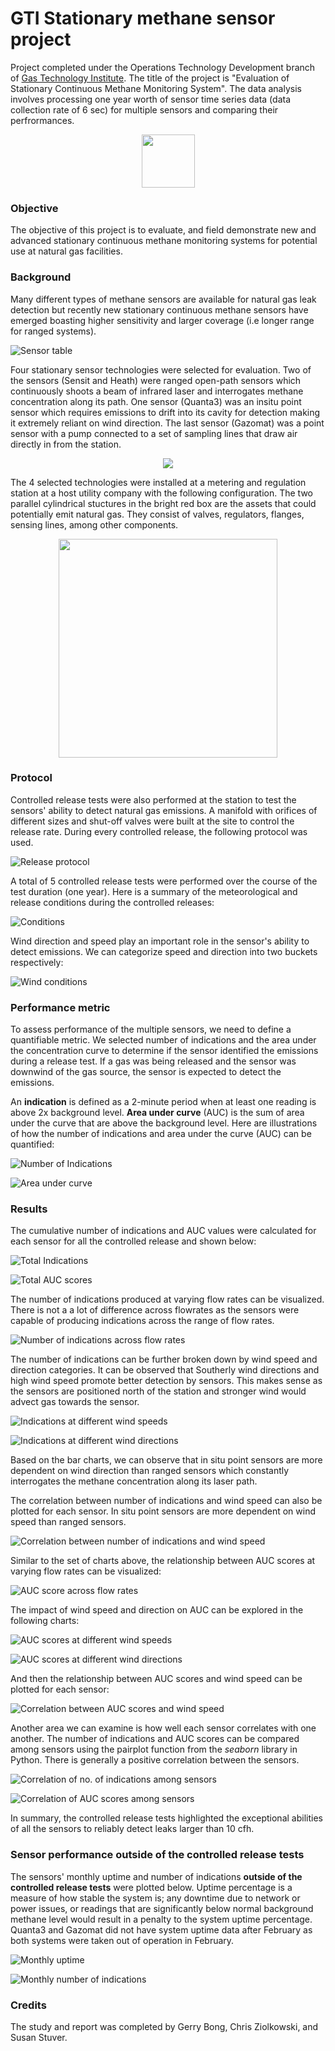 # GTI Stationary methane sensor project

Project completed under the Operations Technology Development branch of [Gas Technology Institute](hhttps://www.gti.energy/). The title of the project is "Evaluation of Stationary Continuous Methane Monitoring System". The data analysis involves processing one year worth of sensor time series data (data collection rate of 6 sec) for multiple sensors and comparing their perfrormances.

<p align="center"><img src="images/gti_logo.jpg" height= "85"/></p>

### Objective 
The objective of this project is to evaluate, and field demonstrate new and advanced stationary continuous methane monitoring systems for potential use at natural gas facilities. 

### Background

Many different types of methane sensors are available for natural gas leak detection but recently new stationary continuous methane sensors have emerged boasting higher sensitivity and larger coverage (i.e longer range for ranged systems).

![Sensor table](images/sensor_table.png)

Four stationary sensor technologies were selected for evaluation. Two of the sensors (Sensit and Heath) were ranged open-path sensors which continuously shoots a beam of infrared laser and interrogates methane concentration along its path. One sensor (Quanta3) was an insitu point sensor which requires emissions to drift into its cavity for detection making it extremely reliant on wind direction. The last sensor (Gazomat) was a point sensor with a pump connected to a set of sampling lines that draw air directly in from the station.

<p align="center"><img src="images/four_technologies.png"/></p>

The 4 selected technologies were installed at a metering and regulation station at a host utility company with the following configuration. The two parallel cylindrical stuctures in the bright red box are the assets that could potentially emit natural gas. They consist of valves, regulators, flanges, sensing lines, among other components.

<p align="center"><img src="images/four_technologies.png" height = "350"/></p>

### Protocol

Controlled release tests were also performed at the station to test the sensors' ability to detect natural gas emissions. A manifold with orifices of different sizes and shut-off valves were built at the site to control the release rate. During every controlled release, the following protocol was used. 

![Release protocol](images/release_protocol.jpg)

A total of 5 controlled release tests were performed over the course of the test duration (one year). Here is a summary of the meteorological and release conditions during the controlled releases:

![Conditions](images/conditions.png)

Wind direction and speed play an important role in the sensor's ability to detect emissions. We can categorize speed and direction into two buckets respectively:  

![Wind conditions](images/wind_conditions.png)

### Performance metric

To assess performance of the multiple sensors, we need to define a quantifiable metric. We selected number of indications and the area under the concentration curve to determine if the sensor identified the emissions during a release test. If a gas was being released and the sensor was downwind of the gas source, the sensor is expected to detect the emissions. 

An **indication** is defined as a 2-minute period when at least one reading is above 2x background level. **Area under curve** (AUC) is the sum of area under the curve that are above the background level. Here are illustrations of how the number of indications and area under the curve (AUC) can be quantified:

![Number of Indications](images/indication.png)

![Area under curve](images/auc.png)

### Results

The cumulative number of indications and AUC values were calculated for each sensor for all the controlled release and shown below:

![Total Indications](images/total_indications.png)

![Total AUC scores](images/total_auc.png)

The number of indications produced at varying flow rates can be visualized. There is not a a lot of difference across flowrates as the sensors were capable of producing indications across the range of flow rates. 

![Number of indications across flow rates](images/indications_flowrate.png)

The number of indications can be further broken down by wind speed and direction categories. It can be observed that Southerly wind directions and high wind speed promote better detection by sensors. This makes sense as the sensors are positioned north of the station and stronger wind would advect gas towards the sensor. 

![Indications at different wind speeds](images/indications_windspeed.png)

![Indications at different wind directions](images/indications_winddirection.png)

Based on the bar charts, we can observe that in situ point sensors are more dependent on wind direction than ranged sensors which constantly interrogates the methane concentration along its laser path.

The correlation between number of indications and wind speed can also be plotted for each sensor. In situ point sensors are more dependent on wind speed than ranged sensors.

![Correlation between number of indications and wind speed](images/windspeed_correlation.png)

Similar to the set of charts above, the relationship between AUC scores at varying flow rates can be visualized:

![AUC score across flow rates](images/auc_flowrate.png)

The impact of wind speed and direction on AUC can be explored in the following charts:

![AUC scores at different wind speeds](images/auc_windspeed.png)

![AUC scores at different wind directions](images/auc_winddirection.png)

And then the relationship between AUC scores and wind speed can be plotted for each sensor:

![Correlation between AUC scores and wind speed](images/windspeed_correlation_auc.png)

Another area we can examine is how well each sensor correlates with one another. The number of indications and AUC scores can be compared among sensors using the pairplot function from the *seaborn* library in Python. There is generally a positive correlation between the sensors.

![Correlation of no. of indications among sensors](images/pairplot_indications.png)

![Correlation of AUC scores among sensors](images/pairplot_auc.png)

In summary, the controlled release tests highlighted the exceptional abilities of all the sensors to reliably detect leaks larger than 10 cfh.

### Sensor performance outside of the controlled release tests

The sensors' monthly uptime and number of indications **outside of the controlled release tests** were plotted below. Uptime percentage is a measure of how stable the system is; any downtime due to network or power issues, or readings that are significantly below normal background methane level would result in a penalty to the system uptime percentage. Quanta3 and Gazomat did not have system uptime data after February as both systems were taken out of operation in February.  

![Monthly uptime](images/uptime_monthly.jpg)

![Monthly number of indications](images/indications_monthly.jpg)


### Credits
The study and report was completed by Gerry Bong, Chris Ziolkowski, and Susan Stuver. 